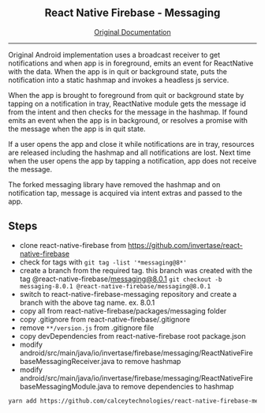 <p align="center">
  <h2 align="center">React Native Firebase - Messaging</h2>
</p>

<p align="center">
  <a href="https://github.com/invertase/react-native-firebase/tree/master/packages/messaging">Original Documentation</a>
</p>

----

Original Android implementation uses a broadcast receiver to get notifications and when app is in foreground, emits an event for ReactNative with the data.
When the app is in quit or background state, puts the notification into a static hashmap and invokes a headless js service.

When the app is brought to foreground from quit or background state by tapping on a notification in tray, ReactNative module gets the message id from the 
intent and then checks for the message in the hashmap. If found emits an event when the app is in background, or resolves a promise with the message when 
the app is in quit state.

If a user opens the app and close it while notifications are in tray, resources are released including the hashmap and all notifications are lost. Next time 
when the user opens the app by tapping a notification, app does not receive the message.

The forked messaging library have removed the hashmap and on notification tap, message is acquired via intent extras and passed to the app.

## Steps

- clone react-native-firebase from https://github.com/invertase/react-native-firebase
- check for tags with `git tag -list '*messaging@8*'`
- create a branch from the required tag. this branch was created with the tag @react-native-firebase/messaging@8.0.1
```git checkout -b messaging-8.0.1 @react-native-firebase/messaging@8.0.1```
- switch to react-native-firebase-messaging repository and create a branch with the above tag name. ex. 8.0.1
- copy all from react-native-firebase/packages/messaging folder
- copy .gitignore from react-native-firebase/.gitignore
- remove ```**/version.js``` from .gitignore file
- copy devDependencies from react-native-firebase root package.json
- modify android/src/main/java/io/invertase/firebase/messaging/ReactNativeFirebaseMessagingReceiver.java to remove hashmap
- modify android/src/main/java/io/invertase/firebase/messaging/ReactNativeFirebaseMessagingModule.java to remove dependencies to hashmap

```bash
yarn add https://github.com/calceytechnologies/react-native-firebase-messaging#6.7.1
```

